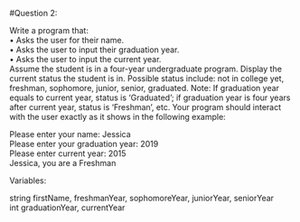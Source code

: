 #Question 2:

Write a program that:\
• Asks the user for their name.\
• Asks the user to input their graduation year.\
• Asks the user to input the current year.\
Assume the student is in a four-year undergraduate program. Display the current status the student is in. Possible status include: not in college yet, freshman, sophomore, junior, senior, graduated.
Note: If graduation year equals to current year, status is ‘Graduated’; if graduation year is four years after current year, status is ‘Freshman’, etc.
Your program should interact with the user exactly as it shows in the following example:

Please enter your name: Jessica\
Please enter your graduation year: 2019\
Please enter current year: 2015\
Jessica, you are a Freshman

Variables:

string firstName, freshmanYear, sophomoreYear, juniorYear, seniorYear\
int graduationYear, currentYear